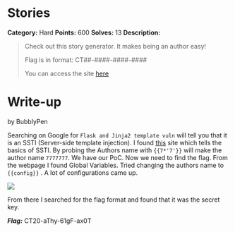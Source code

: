 # Stories
**Category:** Hard
**Points:** 600
**Solves:** 13
**Description:**

>Check out this story generator. It makes being an author easy!
>
>Flag is in format: CT##-####-####-####
>
>You can access the site [here](http://ctfp.ee:8888/)

# Write-up
by BubblyPen

Searching on Google for `Flask and Jinja2 template vuln` will tell you that it is an SSTI (Server-side template injection). I found [this](https://pequalsnp-team.github.io/cheatsheet/flask-jinja2-ssti) site which tells the basics of SSTI. By probing the Authors name with `{{7*'7'}}` will make the author name `7777777`. We have our PoC. Now we need to find the flag. From the webpage I found Global Variables. Tried changing the authors name to `{{config}}` . A lot of configurations came up.

![](https://imgur.com/NlLFyMw.png)

From there I searched for the flag format and found that it was the secret key.

***Flag:*** CT20-aThy-61gF-ax0T
